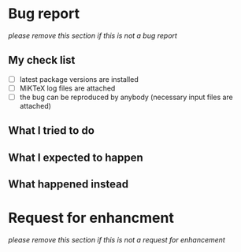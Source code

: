 # Bug report

_please remove this section if this is not a bug report_

## My check list

- [ ] latest package versions are installed
- [ ] MiKTeX log files are attached
- [ ] the bug can be reproduced by anybody (necessary input files are attached)

## What I tried to do

## What I expected to happen

## What happened instead

# Request for enhancment

_please remove this section if this is not a request for enhancement_
